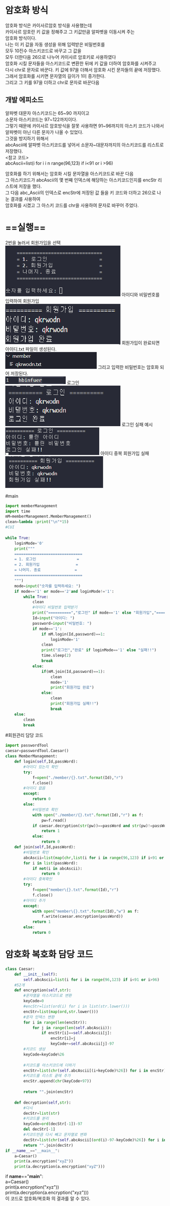 <h1>암호화 방식</h1>
암호화 방식은 카이사르암호 방식을 사용했는데<br>
카이사르 암호란 키 값을 정해주고 그 키값만큼 알파벳을 이동시켜 주는<br>
암호화 방식이다.<br>
나는 이 키 값을 자동 생성을 위해 입력받은 비밀번호를 <br>
모두 10진수 아스키코드로 바꾸고 그 값을<br>
모두 더한다음 26으로 나누어 카이사르 암호키로 사용하였다<br>
암호화 시킬 문자들을 아스키코드로 변환한 뒤에 키 값을 더하여 암호화를 시켜주고<br>
다시 chr로 문자로 바꾼다.
키 값에 97을 더해서 암호화 시킨 문자들의 끝에 저장했다.
그래서 암호화를 시키면 문자열의 길이가 1이 증가한다.<br>
그리고 그 키를 97을 더하고 chr로 문자로 바꾼다음
<h2>개발 에피소드</h2>
알파벳 대문자 아스키코드는 65~90 까지이고<br>
소문자 아스키코드는 97~122까지이다.<br>
그렇기 때문에 카이사르 암호방식을 잘못 사용하면  91~96까지의 아스키 코드가 나와서<br>
알파벳이 아닌 다른 문자가 나올 수 있었다. <br>
그것을 방지하기 위해서<br>
abcAscii에 알파벳 아스키코드를 넣어서 소문자~대문자까지의 아스키코드를 리스트로 저장했다.<br>
<참고 코드><br>
abcAscii=list(i for i i
n range(96,123) if i<91 or i >96)<br>

암호화를 하기 위해서는 암호화 시킬 문자열을 아스키코드로 바꾼 다음<br>
그 아스키코드가 abcAscii의 몇 번째 인덱스에 해당하는 아스키코드인지를 encStr 리스트에 저장을 했다.<br>
그 다음 abc_Ascii의 인덱스로 encStr에 저장된 값 들을 키 코드와 더하고 26으로 나눈 결과를 사용하여<br>
암호화를 시켰고 그 아스키 코드를 chr을 사용하여 문자로 바꾸어 주었다.<br>

<h1>==실행==</h1>
2번을 눌러서 회원가입을 선택<br>
<img src="./img/1.png">
아이디와 비밀번호를 입력하여 회원가입<br>
<img src="./img/2.png">
회원가입이 완료되면 아이디.txt 파일이 생성된다.<br>
<img src="./img/file.png">
그리고 입력한 비밀번호는 암호화 되어 저장된다.<br>
<img src="./img/file2.png">
로그인<br>
<img src="./img/3.png">
로그인 실패 예시<br>
<img src="./img/fail.png">
아이디 중복 회원가입 실패<br>
<img src="./img/overlap.png">


#main
```python
import memberManagement
import time
mM=memberManagement.MemberManagement()
clean=lambda :print("\n"*15)
#CUI

while True:
    loginMode='0'
    print("""
    ==============================
    = 1. 로그인                  =
    = 2. 회원가입                =
    = 나머지. 종료               =
    ==============================
    """)
    mode=input("숫자를 입력하세요: ")
    if mode=='1' or mode=='2'and loginMode!='1':
        while True:
            clean
            #아이디 비밀번호 입력받기
            print("==========","로그인" if mode=='1' else "회원가입","==========")
            Id=input("아이디: ")
            password=input("비밀번호: ")
            if mode=='1':
                if mM.login(Id,password)==1:
                    loginMode='1'
                clean
                print("로그인","완료" if loginMode=='1' else "실패!!")
                time.sleep(2)
                break
            else:
                if(mM.join(Id,password)==1):
                    clean
                    mode='1'
                    print("회원가입 완료")
                else:
                    clean
                    print("회원가입 실패!!")
                    break
    else:
        clean
        break
```
#회원관리 담당 코드
```python
import passwordTool
caesar=passwordTool.Caesar()
class MemberManagement:
    def login(self,Id,passWord):
        #아이디 있는지 확인
        try:
            f=open("./member/{}.txt".format(Id),"r")
            f.close()
        #아이디 없음
        except:
            return 0
        else:
            #비밀번호 확인
            with open("./member/{}.txt".format(Id),"r") as f:
                pw=f.read()
            if caesar.decryption(str(pw))==passWord and str(pw)!=passWord:
                return 1
            else:
                return 0
    def join(self,Id,passWord):
        #비밀번호 확인
        abcAscii=list(map(chr,list(i for i in range(96,123) if i<91 or i>96)))
        for i in list(passWord):
            if not(i in abcAscii):
                return 0
        #아이디 중복확인
        try:
            f=open("member\{}.txt".format(Id),"r")
            f.close()
        #아이디 추가
        except:
            with open("member\{}.txt".format(Id),"w") as f:
                f.write(caesar.encryption(passWord))
            return 1
        else:
            return 0
````
# 암호화 복호화 담당 코드<br>
```python
class Caesar:
    def __init__(self):  
        self.abcAscii=list(i for i in range(96,123) if i<91 or i>96)
    #52개
    def encryption(self,str):
        #문자열을 아스키코드로 변환
        keyCode=0
        #encStr=list(ord(i) for i in list(str.lower()))
        encStr=list(map(ord,str.lower()))
        #문자 인덱스 변환
        for i in range(len(encStr)):
            for j in range(len(self.abcAscii)):
                if encStr[i]==self.abcAscii[j]:
                    encStr[i]=j
                    keyCode+=self.abcAscii[j]-97
        #키코드 생성
        keyCode=keyCode%26
        
        #키코드를 아스키코드에 더하기
        encStr=list(chr(self.abcAscii[(i+keyCode)%26]) for i in encStr)
        #키코드를 리스트 끝에 추가
        encStr.append(chr(keyCode+97))

        return "".join(encStr)

    def decryption(self,str):
        #다시
        decStr=list(str)
        #키코드를 분리
        keyCode=ord(decStr[-1])-97
        del decStr[-1]
        #키코드만큼 다시 빼고 문자열로 변화        
        decStr=list(chr(self.abcAscii[(ord(i)-97-keyCode)%26]) for i in decStr)
        return "".join(decStr)
if __name__=="__main__":
    a=Caesar()
    print(a.encryption("xyZ"))
    print(a.decryption(a.encryption("xyZ")))
```
if __name__=="__main__":<br>
    a=Caesar()<br>
    print(a.encryption("xyz"))<br>
    print(a.decryption(a.encryption("xyz")))<br>
    이 코드로 암호화/복호화 의 결과를 알 수 있다. 
